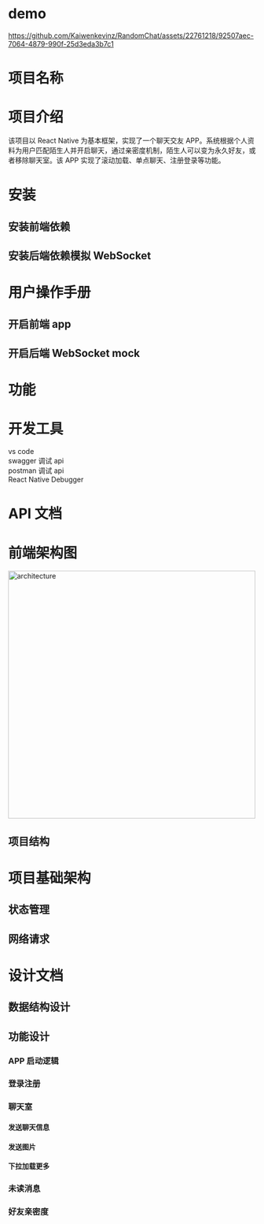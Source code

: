 # demo


https://github.com/Kaiwenkevinz/RandomChat/assets/22761218/92507aec-7064-4879-990f-25d3eda3b7c1



# 项目名称

# 项目介绍

该项目以 React Native 为基本框架，实现了一个聊天交友 APP。系统根据个人资料为用户匹配陌生人并开启聊天，通过亲密度机制，陌生人可以变为永久好友，或者移除聊天室。该 APP 实现了滚动加载、单点聊天、注册登录等功能。

# 安装

## 安装前端依赖

## 安装后端依赖模拟 WebSocket

# 用户操作手册

## 开启前端 app

## 开启后端 WebSocket mock

# 功能

# 开发工具

vs code  
swagger 调试 api  
postman 调试 api  
React Native Debugger

# API 文档

# 前端架构图
<img width="503" alt="architecture" src="https://github.com/Kaiwenkevinz/RandomChat/assets/22761218/2ac1c9cb-ff5f-4d20-ba09-572308f2097e">

## 项目结构

# 项目基础架构

## 状态管理

## 网络请求

# 设计文档

## 数据结构设计

## 功能设计

### APP 启动逻辑

### 登录注册

### 聊天室

#### 发送聊天信息

#### 发送图片

#### 下拉加载更多

### 未读消息

### 好友亲密度
